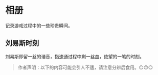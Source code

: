# 相册

记录游戏过程中的一些珍贵瞬间。

## 刘易斯时刻

刘易斯即留一丝的谐音，指速通过程中剩一丝血，绝望的一笔的时刻。

> 作者声明：以下的内容可能会引人不适，请注意分辨后食用。😐😐😐

<VPSwiper
  :slides="[
    'https://cdn.davidingplus.cn/images/2025/09/21/6b6575513b5eb4f98d3ad66949a57028.png',
    'https://cdn.davidingplus.cn/images/2025/09/21/8c41d7d1e893d453fc473580e23622e8.png',
    'https://cdn.davidingplus.cn/images/2025/09/21/63d96fb732b0459cac59b6e4185169d4.png',
    'https://cdn.davidingplus.cn/images/2025/09/21/e1750084c3375e7500532a379e733801.png',
    'https://cdn.davidingplus.cn/images/2025/09/22/7d7d473bf662119900dabd40ca7dcded.png'
  ]"
  :pagination="{ type: 'fraction' }"
  effect="flip"
/>

